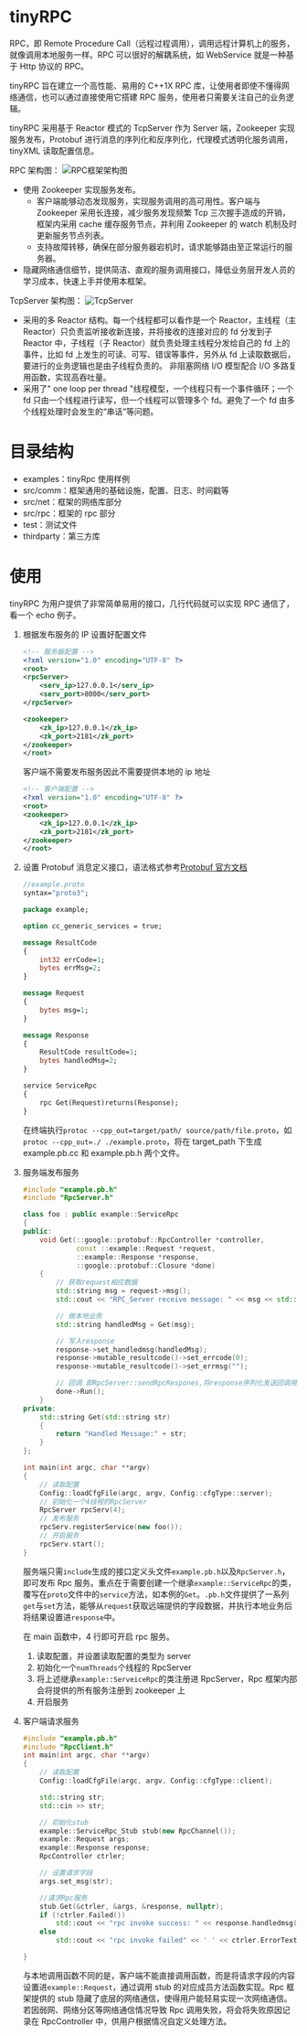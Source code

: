 # tinyRPC

RPC，即 Remote Procedure Call（远程过程调用），调用远程计算机上的服务，就像调用本地服务一样。RPC 可以很好的解耦系统，如 WebService 就是一种基于 Http 协议的 RPC。

tinyRPC 旨在建立一个高性能、易用的 C++1X RPC 库，让使用者即使不懂得网络通信，也可以通过直接使用它搭建 RPC 服务，使用者只需要关注自己的业务逻辑。

tinyRPC 采用基于 Reactor 模式的 TcpServer 作为 Server 端，Zookeeper 实现服务发布，Protobuf 进行消息的序列化和反序列化，代理模式透明化服务调用，tinyXML 读取配置信息。

RPC 架构图：
![RPC框架架构图](imgs/RPC框架架构图.png)

-   使用 Zookeeper 实现服务发布。
    -   客户端能够动态发现服务，实现服务调用的高可用性。客户端与 Zookeeper 采用长连接，减少服务发现频繁 Tcp 三次握手造成的开销，框架内采用 cache 缓存服务节点，并利用 Zookeeper 的 watch 机制及时更新服务节点列表。
    -   支持故障转移，确保在部分服务器宕机时，请求能够路由至正常运行的服务器。
-   隐藏网络通信细节，提供简洁、直观的服务调用接口，降低业务层开发人员的学习成本，快速上手并使用本框架。

TcpServer 架构图：
![TcpServer](imgs/TcpServer.png)

-   采用的多 Reactor 结构。每一个线程都可以看作是一个 Reactor，主线程（主 Reactor）只负责监听接收新连接，并将接收的连接对应的 fd 分发到子 Reactor 中，子线程（子 Reactor）就负责处理主线程分发给自己的 fd 上的事件，比如 fd 上发生的可读、可写、错误等事件，另外从 fd 上读取数据后，要进行的业务逻辑也是由子线程负责的。 非阻塞网络 I/O 模型配合 I/O 多路复用函数，实现高吞吐量。
-   采用了" one loop per thread "线程模型，一个线程只有一个事件循环；一个 fd 只由一个线程进行读写，但一个线程可以管理多个 fd。避免了一个 fd 由多个线程处理时会发生的“串话”等问题。

# 目录结构

-   examples：tinyRpc 使用样例
-   src/comm：框架通用的基础设施，配置、日志、时间戳等
-   src/net：框架的网络库部分
-   src/rpc：框架的 rpc 部分
-   test：测试文件
-   thirdparty：第三方库

# 使用

tinyRPC 为用户提供了非常简单易用的接口，几行代码就可以实现 RPC 通信了，看一个 echo 例子。

1. 根据发布服务的 IP 设置好配置文件

    ```xml
    <!-- 服务器配置 -->
    <?xml version="1.0" encoding="UTF-8" ?>
    <root>
    <rpcServer>
        <serv_ip>127.0.0.1</serv_ip>
        <serv_port>8000</serv_port>
    </rpcServer>

    <zookeeper>
        <zk_ip>127.0.0.1</zk_ip>
        <zk_port>2181</zk_port>
    </zookeeper>
    </root>
    ```

    客户端不需要发布服务因此不需要提供本地的 ip 地址

    ```xml
    <!-- 客户端配置 -->
    <?xml version="1.0" encoding="UTF-8" ?>
    <root>
    <zookeeper>
        <zk_ip>127.0.0.1</zk_ip>
        <zk_port>2181</zk_port>
    </zookeeper>
    </root>
    ```

2. 设置 Protobuf 消息定义接口，语法格式参考[Protobuf 官方文档](https://protobuf.dev/)

    ```protobuf
    //example.proto
    syntax="proto3";

    package example;

    option cc_generic_services = true;

    message ResultCode
    {
        int32 errCode=1;
        bytes errMsg=2;
    }

    message Request
    {
        bytes msg=1;
    }

    message Response
    {
        ResultCode resultCode=1;
        bytes handledMsg=2;
    }

    service ServiceRpc
    {
        rpc Get(Request)returns(Response);
    }
    ```

    在终端执行`protoc --cpp_out=target/path/ source/path/file.proto`，如`protoc --cpp_out=./ ./example.proto`，将在 target_path 下生成 example.pb.cc 和 example.pb.h 两个文件。

3. 服务端发布服务

    ```c++
    #include "example.pb.h"
    #include "RpcServer.h"

    class foo : public example::ServiceRpc
    {
    public:
        void Get(::google::protobuf::RpcController *controller,
                 const ::example::Request *request,
                 ::example::Response *response,
                 ::google::protobuf::Closure *done)
        {
            // 获取request相应数据
            std::string msg = request->msg();
            std::cout << "RPC_Server receive message: " << msg << std::endl;

            // 做本地业务
            std::string handledMsg = Get(msg);

            // 写入response
            response->set_handledmsg(handledMsg);
            response->mutable_resultcode()->set_errcode(0);
            response->mutable_resultcode()->set_errmsg("");

            // 回调 即RpcServer::sendRpcRespones,将response序列化发送回调用方
            done->Run();
        }
    private:
        std::string Get(std::string str)
        {
            return "Handled Message:" + str;
        }
    };

    int main(int argc, char **argv)
    {
        // 读取配置
        Config::loadCfgFile(argc, argv, Config::cfgType::server);
        // 初始化一个4线程的RpcServer
        RpcServer rpcServ(4);
        // 发布服务
        rpcServ.registerService(new foo());
        // 开启服务
        rpcServ.start();
    }
    ```

    服务端只需`include`生成的接口定义头文件`example.pb.h`以及`RpcServer.h`，即可发布 Rpc 服务。重点在于需要创建一个继承`example::ServiceRpc`的类，覆写在`proto`文件中的`service`方法，如本例的`Get`。`.pb.h`文件提供了一系列`get`与`set`方法，能够从`request`获取远端提供的字段数据，并执行本地业务后将结果设置进`response`中。

    在 main 函数中，4 行即可开启 rpc 服务。

    1. 读取配置，并设置读取配置的类型为 server
    2. 初始化一个`numThreads`个线程的 RpcServer
    3. 将上述继承`example::ServeiceRpc`的类注册进 RpcServer，Rpc 框架内部会将提供的所有服务注册到 zookeeper 上
    4. 开启服务

4. 客户端请求服务

    ```c++
    #include "example.pb.h"
    #include "RpcClient.h"
    int main(int argc, char **argv)
    {
        // 读取配置
        Config::loadCfgFile(argc, argv, Config::cfgType::client);

        std::string str;
        std::cin >> str;

        // 初始化stub
        example::ServiceRpc_Stub stub(new RpcChannel());
        example::Request args;
        example::Response response;
        RpcController ctrler;

        // 设置请求字段
        args.set_msg(str);

        //请求Rpc服务
        stub.Get(&ctrler, &args, &response, nullptr);
        if (!ctrler.Failed())
            std::cout << "rpc invoke success: " << response.handledmsg() << std::endl;
        else
            std::cout << "rpc invoke failed" << ' ' << ctrler.ErrorText() << std::endl;

    }
    ```

    与本地调用函数不同的是，客户端不能直接调用函数，而是将请求字段的内容设置进`example::Request`，通过调用 stub 的对应成员方法函数实现。Rpc 框架提供的 stub 隐藏了底层的网络通信，使得用户能轻易实现一次网络通信。若因弱网、网络分区等网络通信情况导致 Rpc 调用失败，将会将失败原因记录在 RpcController 中，供用户根据情况自定义处理方法。
